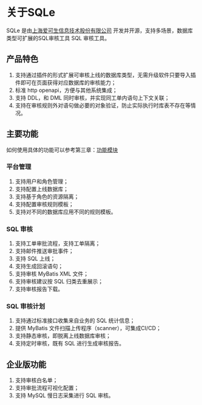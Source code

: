 # 关于SQLe
SQLe 是由[上海爱可生信息技术股份有限公司](http://www.actionsky.com/) 开发并开源，支持多场景，数据库类型可扩展的SQL审核工具 SQL 审核工具。 
## 产品特色
1. 支持通过插件的形式扩展可审核上线的数据库类型，无需升级软件只要导入插件即可在页面获得对应数据库的审核能力；
2. 标准 http openapi，方便与其他系统集成；
3. 支持 DDL，和 DML 同时审核，并实现同工单内语句上下文关联；
4. 支持在审核规则外对语句做必要的对象验证，防止实际执行时库表不存在等情况。

## 主要功能
如何使用具体的功能可以参考第三章：[功能模块](../3.modules/overview.md)
### 平台管理
1. 支持用户和角色管理；
2. 支持配置上线数据库；
3. 支持基于角色的资源隔离；
4. 支持配置审核规则模板；
5. 支持对不同的数据库应用不同的规则模板。

### SQL 审核
1. 支持工单审批流程，支持工单隔离；
2. 支持邮件推送审批事件；
3. 支持 SQL 上线；
4. 支持生成回滚语句；
5. 支持审核 MyBatis XML 文件；
6. 支持审核建议按 SQL 归类去重展示；
7. 支持审核报告下载。

### SQL 审核计划
1. 支持通过标准接口收集来自业务的 SQL 统计信息；
2. 提供 MyBatis 文件扫描上传程序（scanner），可集成CI/CD；
3. 支持静态审核，即脱离上线数据库审核；
4. 支持定时审核，既有 SQL 进行生成审核报告。

## 企业版功能
1. 支持审核白名单；
2. 支持审批流程可视化配置；
3. 支持 MySQL 慢日志采集进行 SQL 审核。